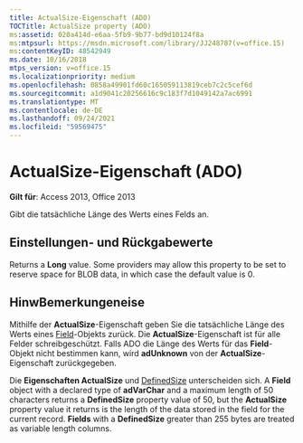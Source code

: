 ```yaml
---
title: ActualSize-Eigenschaft (ADO)
TOCTitle: ActualSize property (ADO)
ms:assetid: 020a414d-e6aa-5fb9-9b77-bd9d10124f8a
ms:mtpsurl: https://msdn.microsoft.com/library/JJ248787(v=office.15)
ms:contentKeyID: 48542949
ms.date: 10/16/2018
mtps_version: v=office.15
ms.localizationpriority: medium
ms.openlocfilehash: 0858a49901fd60c165059113819ceb7c2c5cef6d
ms.sourcegitcommit: a1d9041c20256616c9c183f7d1049142a7ac6991
ms.translationtype: MT
ms.contentlocale: de-DE
ms.lasthandoff: 09/24/2021
ms.locfileid: "59569475"
---
```

# <a name="actualsize-property-ado"></a>ActualSize-Eigenschaft (ADO)

**Gilt für**: Access 2013, Office 2013

Gibt die tatsächliche Länge des Werts eines Felds an.

## <a name="settings-and-return-values"></a>Einstellungen- und Rückgabewerte

Returns a **Long** value. Some providers may allow this property to be set to reserve space for BLOB data, in which case the default value is 0.

## <a name="remarks"></a>HinwBemerkungeneise

Mithilfe der **ActualSize**-Eigenschaft geben Sie die tatsächliche Länge des Werts eines [Field](field-object-ado.md)-Objekts zurück. Die **ActualSize**-Eigenschaft ist für alle Felder schreibgeschützt. Falls ADO die Länge des Werts für das **Field**-Objekt nicht bestimmen kann, wird **adUnknown** von der **ActualSize**-Eigenschaft zurückgegeben.

Die **Eigenschaften ActualSize** und [DefinedSize](definedsize-property-ado.md) unterscheiden sich. A **Field** object with a declared type of **adVarChar** and a maximum length of 50 characters returns a **DefinedSize** property value of 50, but the **ActualSize** property value it returns is the length of the data stored in the field for the current record. **Fields** with a **DefinedSize** greater than 255 bytes are treated as variable length columns.

